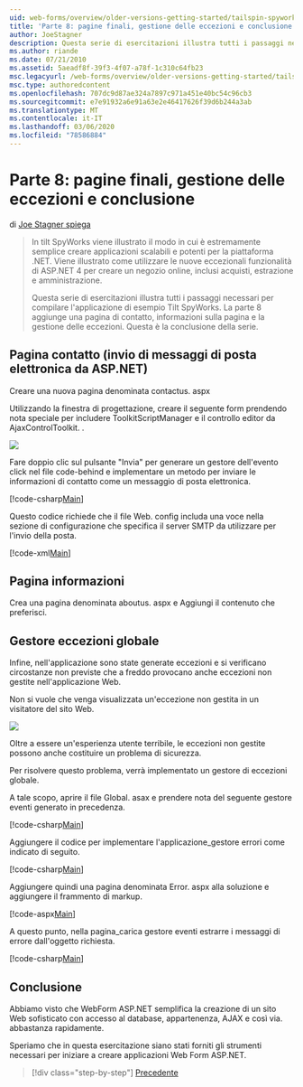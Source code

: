 ```yaml
---
uid: web-forms/overview/older-versions-getting-started/tailspin-spyworks/tailspin-spyworks-part-8
title: 'Parte 8: pagine finali, gestione delle eccezioni e conclusione | Microsoft Docs'
author: JoeStagner
description: Questa serie di esercitazioni illustra tutti i passaggi necessari per compilare l'applicazione di esempio Tilt SpyWorks. Parte 8 aggiunge una pagina di contatto, informazioni sulla pagina e sull'eccezione...
ms.author: riande
ms.date: 07/21/2010
ms.assetid: 5aeadf8f-39f3-4f07-a78f-1c310c64fb23
msc.legacyurl: /web-forms/overview/older-versions-getting-started/tailspin-spyworks/tailspin-spyworks-part-8
msc.type: authoredcontent
ms.openlocfilehash: 707dc9d87ae324a7897c971a451e40bc54c96cb3
ms.sourcegitcommit: e7e91932a6e91a63e2e46417626f39d6b244a3ab
ms.translationtype: MT
ms.contentlocale: it-IT
ms.lasthandoff: 03/06/2020
ms.locfileid: "78586884"
---
```

# <a name="part-8-final-pages-exception-handling-and-conclusion"></a>Parte 8: pagine finali, gestione delle eccezioni e conclusione

di [Joe Stagner spiega](https://github.com/JoeStagner)

> In tilt SpyWorks viene illustrato il modo in cui è estremamente semplice creare applicazioni scalabili e potenti per la piattaforma .NET. Viene illustrato come utilizzare le nuove eccezionali funzionalità di ASP.NET 4 per creare un negozio online, inclusi acquisti, estrazione e amministrazione.
> 
> Questa serie di esercitazioni illustra tutti i passaggi necessari per compilare l'applicazione di esempio Tilt SpyWorks. La parte 8 aggiunge una pagina di contatto, informazioni sulla pagina e la gestione delle eccezioni. Questa è la conclusione della serie.

## <a id="_Toc260221680"></a>Pagina contatto (invio di messaggi di posta elettronica da ASP.NET)

Creare una nuova pagina denominata contactus. aspx

Utilizzando la finestra di progettazione, creare il seguente form prendendo nota speciale per includere ToolkitScriptManager e il controllo editor da AjaxControlToolkit. .

![](tailspin-spyworks-part-8/_static/image1.jpg)

Fare doppio clic sul pulsante "Invia" per generare un gestore dell'evento click nel file code-behind e implementare un metodo per inviare le informazioni di contatto come un messaggio di posta elettronica.

[!code-csharp[Main](tailspin-spyworks-part-8/samples/sample1.cs)]

Questo codice richiede che il file Web. config includa una voce nella sezione di configurazione che specifica il server SMTP da utilizzare per l'invio della posta.

[!code-xml[Main](tailspin-spyworks-part-8/samples/sample2.xml)]

## <a id="_Toc260221681"></a>Pagina informazioni

Crea una pagina denominata aboutus. aspx e Aggiungi il contenuto che preferisci.

## <a id="_Toc260221682"></a>Gestore eccezioni globale

Infine, nell'applicazione sono state generate eccezioni e si verificano circostanze non previste che a freddo provocano anche eccezioni non gestite nell'applicazione Web.

Non si vuole che venga visualizzata un'eccezione non gestita in un visitatore del sito Web.

![](tailspin-spyworks-part-8/_static/image2.jpg)

Oltre a essere un'esperienza utente terribile, le eccezioni non gestite possono anche costituire un problema di sicurezza.

Per risolvere questo problema, verrà implementato un gestore di eccezioni globale.

A tale scopo, aprire il file Global. asax e prendere nota del seguente gestore eventi generato in precedenza.

[!code-csharp[Main](tailspin-spyworks-part-8/samples/sample3.cs)]

Aggiungere il codice per implementare l'applicazione\_gestore errori come indicato di seguito.

[!code-csharp[Main](tailspin-spyworks-part-8/samples/sample4.cs)]

Aggiungere quindi una pagina denominata Error. aspx alla soluzione e aggiungere il frammento di markup.

[!code-aspx[Main](tailspin-spyworks-part-8/samples/sample5.aspx)]

A questo punto, nella pagina\_carica gestore eventi estrarre i messaggi di errore dall'oggetto richiesta.

[!code-csharp[Main](tailspin-spyworks-part-8/samples/sample6.cs)]

## <a id="_Toc260221683"></a>Conclusione

Abbiamo visto che WebForm ASP.NET semplifica la creazione di un sito Web sofisticato con accesso al database, appartenenza, AJAX e così via. abbastanza rapidamente.

Speriamo che in questa esercitazione siano stati forniti gli strumenti necessari per iniziare a creare applicazioni Web Form ASP.NET.

> [!div class="step-by-step"]
> [Precedente](tailspin-spyworks-part-7.md)
